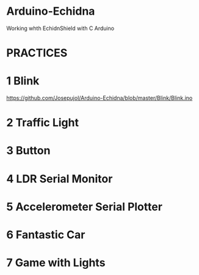 # Arduino-Echidna
Working whth EchidnShield with C Arduino

# PRACTICES

# 1 Blink 
https://github.com/Josepujol/Arduino-Echidna/blob/master/Blink/Blink.ino

# 2 Traffic Light

# 3 Button

# 4 LDR Serial Monitor

# 5 Accelerometer Serial Plotter

# 6 Fantastic Car

# 7 Game with Lights
